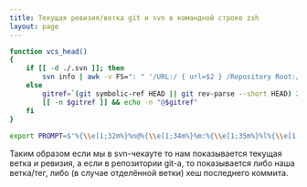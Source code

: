 ```yaml
---
title: Текущая ревизия/ветка git и svn в командной строке zsh
layout: page 
---
```

```bash
function vcs_head()  
{  
    if [[ -d ./.svn ]]; then  
        svn info | awk -v FS=": " '/URL:/ { url=$2 } /Repository Root:/ { baseurl=$2 } /Revision:/ { rev=$2 } END { branch = substr(url, length(baseurl) + 2); if (match(branch, /^(trunk|branches\\/[^\\/]+|tags\\/[^\\/]+)/) > 0) { branch = substr(branch, RSTART, RLENGTH) "-"; } else { branch = "" }; print "@" branch "r" rev }'  
    else  
        gitref=`(git symbolic-ref HEAD || git rev-parse --short HEAD) 2> /dev/null | sed -e 's#refs/heads/##'`  
        [[ -n $gitref ]] && echo -n "@$gitref"  
    fi  
}  
  
export PROMPT=$'%{\\e[1;32m%}%n@%{\\e[1;34m%}%m:%{\\e[1;35m%}%l%{\\e[1;31m%}%5(~.<.)%4~%{\\e[0;36m%}`vcs_head`%{\\e[0m%}%{\\e[1;36m%}%# %{\\e[0m%}'  
```

Таким образом если мы в svn-чекауте то нам показывается текущая ветка и ревизия, а если в репозитории git-а, то показывается либо наша ветка/тег, либо (в случае отделённой ветки) хеш последнего коммита.
